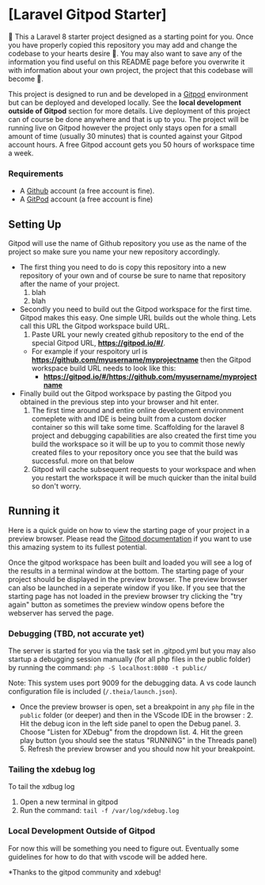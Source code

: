 # [Laravel Gitpod Starter] 
🚀
This a Laravel 8 starter project designed as a starting point for you. Once you have properly copied this repository you may add and change the codebase to your hearts desire 💞. You may also want to save any of the information you find useful on this README page before you overwrite it with information about your own project, the project that this codebase will become 🤩.

This project is designed to run and be developed in a [Gitpod](https://gitpod.io/) environment but can be deployed and developed locally. See the **local development outside of Gitpod** section for more details. Live deployment of this project can of course be done anywhere and that is up to you. The project will be running live on Gitpod however the project only stays open for a small amount of time (usually 30 minutes) that is counted against your Gitpod account hours. A free Gitpod account gets you 50 hours of workspace time a week.

### Requirements ###
- A [Github](https://github.com/) account (a free account is fine).
- A [GitPod](https://www.gitpod.io/) account (a free account is fine)

## Setting Up ##
Gitpod will use the name of Github repository you use as the name of the project so make sure you name your new repository accordingly.


- The first thing you need to do is copy this repository into a new repository of your own and of course be sure to name that repository after the name of your project.
  1. blah
  2. blah
- Secondly you need to build out the Gitpod workspace for the first time. Gitpod makes this easy. One simple URL builds out the whole thing. Lets call this URL the Gitpod workspace build URL.
  1. Paste URL your newly created github repository to the end of the special Gitpod URL, **https://gitpod.io/#/**.
    - For example if your respoitory url is **https://github.com/myusername/myprojectname** then the Gitpod workspace build URL needs to look like this: 
      - **https://gitpod.io/#/https://github.com/myusername/myprojectname**
- Finally build out the Gitpod workspace by pasting the Gitpod you obtained in the previous step into your browser and hit enter.
  1. The first time around and entire online development environment comeplete with and IDE is being built from a custom docker container so this will take some time. Scaffolding for the laravel 8 project and debugging capabilities are also created the first time you build the workspace so it will be up to you to commit those newly created files to your repository once you see that the build was successful. more on that below
  2. Gitpod will cache subsequent requests to your workspace and when you restart the workspace it will be much quicker than the inital build so don't worry.

## Running it ##
Here is a quick guide on how to view the starting page of your project in a preview browser. Please read the [Gitpod documentation](https://www.gitpod.io/docs/) if you want to use this amazing system to its fullest potential.


Once the gitpod workspace has been built and loaded you will see a log of the results in a terminal window at the bottom. The starting page of your project should be displayed in the preview browser. The preview browser can also be launched in a seperate window if you like. If you see that the starting page has not loaded in the preview browser try clicking the "try again" button as sometimes the preview window opens before the webserver has served the page.


### Debugging (TBD, not accurate yet)

 The server is started for you via the task set in .gitpod.yml but you may also startup a debugging session manually (for all php files in the public folder) by running the command: `php -S localhost:8080 -t public/`

 Note: This system uses port 9009 for the debugging data. A vs code launch configuration file is included (`/.theia/launch.json`).

- Once the preview browser is open, set a breakpoint in any `php` file in the `public` folder (or deeper) and then in the VScode IDE in the browser :
  2. Hit the debug icon in the left side panel to open the Debug panel.
  3. Choose "Listen for XDebug" from the dropdown list.
  4. Hit the green play button (you should see the status "RUNNING" in the Threads panel)
  5. Refresh the preview browser and you should now hit your breakpoint.

### Tailing the xdebug log
To tail the xdbug log
  1. Open a new terminal in gitpod
  2. Run the command: `tail -f /var/log/xdebug.log`

### Local Development Outside of Gitpod ###
For now this will be something you need to figure out. Eventually some guidelines for how to do that with vscode will be added here.

*Thanks to the gitpod community and xdebug!
